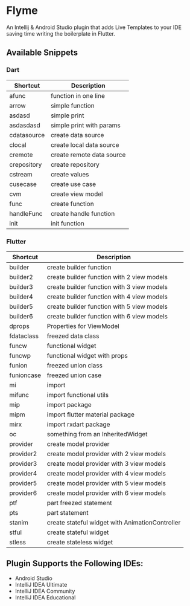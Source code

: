 # Flyme

An Intellij & Android Studio plugin that adds Live Templates to your IDE saving time writing the boilerplate in Flutter.

## Available Snippets

### Dart

| Shortcut      | Description               |
| ------------- | ------------------------- |
| afunc       | function in one line      |
| arrow       | simple function           |
| asdasd      | simple print              |
| asdasdasd   | simple print with params  |
| cdatasource | create data source        |
| clocal      | create local data source  |
| cremote     | create remote data source |
| crepository | create repository         |
| cstream     | create values             |
| cusecase    | create use case           |
| cvm         | create view model         |
| func        | create function           |
| handleFunc  | create handle function    |
| init        | init function             |

### Flutter

| Shortcut   | Description                                     |
| ---------- | ----------------------------------------------- |
| builder  | create builder function                         |
| builder2   | create builder function with 2 view models      |
| builder3   | create builder function with 3 view models      |
| builder4   | create builder function with 4 view models      |
| builder5   | create builder function with 5 view models      |
| builder6   | create builder function with 6 view models      |
| dprops     | Properties for ViewModel                        |
| fdataclass | freezed data class                              |
| funcw      | functional widget                               |
| funcwp     | functional widget with props                    |
| funion     | freezed union class                             |
| funioncase | freezed union case                              |
| mi         | import                                          |
| mifunc     | import functional utils                         |
| mip        | import package                                  |
| mipm       | import flutter material package                 |
| mirx       | import rxdart package                           |
| oc         | something from an InheritedWidget               |
| provider   | create model provider                           |
| provider2  | create model provider with 2 view models        |
| provider3  | create model provider with 3 view models        |
| provider4  | create model provider with 4 view models        |
| provider5  | create model provider with 5 view models        |
| provider6  | create model provider with 6 view models        |
| ptf        | part freezed statement                          |
| pts        | part statement                                  |
| stanim     | create stateful widget with AnimationController |
| stful      | create stateful widget                          |
| stless     | create stateless widget                         |



## Plugin Supports the Following IDEs:

- Android Studio
- IntelliJ IDEA Ultimate
- IntelliJ IDEA Community
- IntelliJ IDEA Educational

